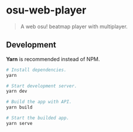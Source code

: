 # osu-web-player

> A web osu! beatmap player with multiplayer.

## Development

**Yarn** is recommended instead of NPM.

```bash
# Install dependencies.
yarn

# Start development server.
yarn dev

# Build the app with API.
yarn build

# Start the builded app.
yarn serve 
